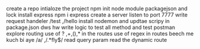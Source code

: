create a  repo
intialoze the project npm init
node module packagejson and lock
install express npm i express
create a server
listen to port 7777
write request handeler /test ,/hello
install nodemon and updtae scripy  in package.json
dws 
hw
write logic to test all method and test  postman 
explore routing use of ? ,+,(),* in the routes
use of regex in routes beech me kuch bi aye  /a/ ,/.*fly$/
read query param 
read the dynamic route
